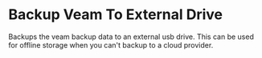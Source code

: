 # Backup Veam To External Drive
Backups the veam backup data to an external usb drive. This can be used for offline storage when you can't backup to a cloud provider.
